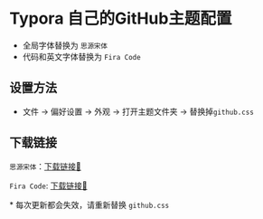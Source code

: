 # Typora 自己的GitHub主题配置

- 全局字体替换为 `思源宋体`
- 代码和英文字体替换为 `Fira Code`



## 设置方法

- 文件 → 偏好设置 → 外观 → 打开主题文件夹 → 替换掉`github.css`





## 下载链接

`思源宋体`：[下载链接🔗](https://github.com/adobe-fonts/source-han-serif/archive/1.001R.zip)

`Fira Code`: [下载链接🔗](https://github.com/tonsky/FiraCode/releases/download/5.2/Fira_Code_v5.2.zip)



\* 每次更新都会失效，请重新替换 `github.css`

